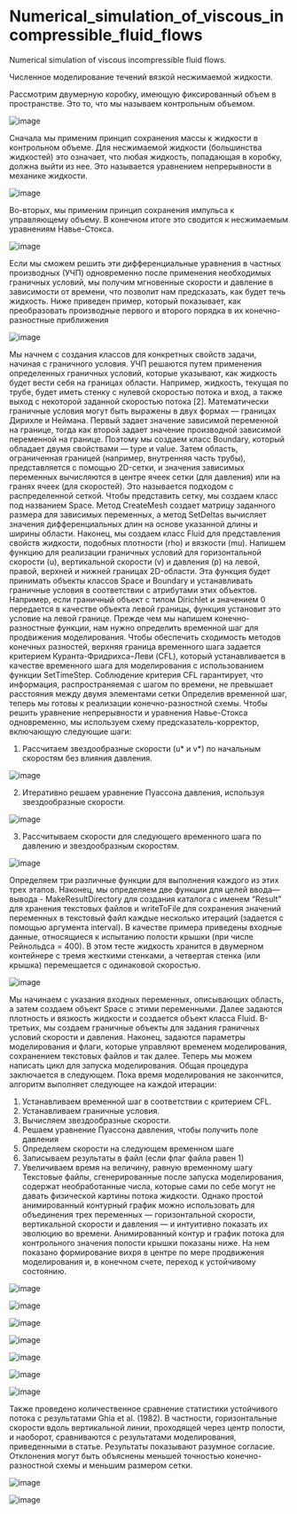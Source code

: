 # Numerical_simulation_of_viscous_incompressible_fluid_flows
Numerical simulation of viscous incompressible fluid flows.

Численное моделирование течений вязкой несжимаемой жидкости.

Рассмотрим двумерную коробку, имеющую фиксированный объем в пространстве. Это то, что мы называем контрольным объемом. 

![image](https://github.com/Sazerfai/Numerical_simulation_of_viscous_incompressible_fluid_flows/assets/79790554/472238de-9d4a-4576-9a26-5399e8050f34)

Сначала мы применим принцип сохранения массы к жидкости в контрольном объеме. Для несжимаемой жидкости (большинства жидкостей) это означает, что любая жидкость, попадающая в коробку, должна выйти из нее. Это называется уравнением непрерывности в механике жидкости.

![image](https://github.com/Sazerfai/Numerical_simulation_of_viscous_incompressible_fluid_flows/assets/79790554/f381e569-1434-4f83-8703-0ad816ce6202)

Во-вторых, мы применим принцип сохранения импульса к управляющему объему. В конечном итоге это сводится к несжимаемым уравнениям Навье-Стокса.

![image](https://github.com/Sazerfai/Numerical_simulation_of_viscous_incompressible_fluid_flows/assets/79790554/d3a05bf9-a5c1-4b49-a0f3-b02d1af68272)

Если мы сможем решить эти дифференциальные уравнения в частных производных (УЧП) одновременно после применения необходимых граничных условий, мы получим мгновенные скорости и давление в зависимости от времени, что позволит нам предсказать, как будет течь жидкость. 
Ниже приведен пример, который показывает, как преобразовать производные первого и второго порядка в их конечно-разностные приближения

![image](https://github.com/Sazerfai/Numerical_simulation_of_viscous_incompressible_fluid_flows/assets/79790554/0bd24c78-c63e-41c2-9d09-3047793653f3)

Мы начнем с создания классов для конкретных свойств задачи, начиная с граничного условия. УЧП решаются путем применения определенных граничных условий, которые указывают, как жидкость будет вести себя на границах области. Например, жидкость, текущая по трубе, будет иметь стенку с нулевой скоростью потока и вход, а также выход с некоторой заданной скоростью потока [2].
	Математически граничные условия могут быть выражены в двух формах — границах Дирихле и Неймана. Первый задает значение зависимой переменной на границе, тогда как второй задает значение производной зависимой переменной на границе.
	Поэтому мы создаем  класс Boundary, который обладает двумя свойствами — type и value.
	Затем область, ограниченная границей (например, внутренняя часть трубы), представляется с помощью 2D-сетки, и значения зависимых переменных вычисляются в центре ячеек сетки (для давления) или на гранях ячеек (для скоростей). Это называется подходом с распределенной сеткой. Чтобы представить сетку, мы создаем класс под названием Space. Метод CreateMesh создает матрицу заданного размера для зависимых переменных, а метод SetDeltas вычисляет значения дифференциальных длин на основе указанной длины и ширины области.
	Наконец, мы создаем класс Fluid для представления свойств жидкости, подобных плотности (rho) и вязкости (mu).
	Напишем функцию для реализации граничных условий для горизонтальной скорости (u), вертикальной скорости (v) и давления (p) на левой, правой, верхней и нижней границах 2D-области. Эта функция будет принимать объекты классов Space и Boundary и устанавливать граничные условия в соответствии с атрибутами этих объектов. Например, если граничный объект с типом Dirichlet и значением 0 передается в качестве объекта левой границы, функция установит это условие на левой границе.
	Прежде чем мы напишем конечно-разностные функции, нам нужно определить временной шаг для продвижения моделирования. Чтобы обеспечить сходимость методов конечных разностей, верхняя граница временного шага задается критерием Куранта-Фридрихса–Леви (CFL), который устанавливается в качестве временного шага для моделирования с использованием функции SetTimeStep. Соблюдение критерия CFL гарантирует, что информация, распространяемая с шагом по времени, не превышает расстояния между двумя элементами сетки
	Определив временной шаг, теперь мы готовы к реализации конечно-разностной схемы. Чтобы решить уравнение непрерывности и уравнения Навье-Стокса одновременно, мы используем схему предсказатель-корректор, включающую следующие шаги:


1)	Рассчитаем звездообразные скорости (u* и v*) по начальным скоростям без влияния давления.
	
   ![image](https://github.com/Sazerfai/Numerical_simulation_of_viscous_incompressible_fluid_flows/assets/79790554/9ec59ed2-485a-495c-91a3-3e02d7e45805)
   
2)	Итеративно решаем уравнение Пуассона давления, используя звездообразные скорости.

![image](https://github.com/Sazerfai/Numerical_simulation_of_viscous_incompressible_fluid_flows/assets/79790554/de225a02-7964-4a91-8832-1f45962e0e02)

3)	Рассчитываем скорости для следующего временного шага по давлению и звездообразным скоростям.

   ![image](https://github.com/Sazerfai/Numerical_simulation_of_viscous_incompressible_fluid_flows/assets/79790554/84aac755-8581-485c-a274-867cdcdf2d34)


Определяем три различные функции для выполнения каждого из этих трех этапов.
	Наконец, мы определяем две функции для целей ввода—вывода - MakeResultDirectory для создания каталога с именем  “Result” для хранения текстовых файлов и writeToFile для сохранения значений переменных в текстовый файл каждые несколько итераций (задается с помощью аргумента interval).
	В качестве примера приведены входные данные, относящиеся к испытанию полости крышки (при числе Рейнольдса = 400). В этом тесте жидкость хранится в двумерном контейнере с тремя жесткими стенками, а четвертая стенка (или крышка) перемещается с одинаковой скоростью. 

![image](https://github.com/Sazerfai/Numerical_simulation_of_viscous_incompressible_fluid_flows/assets/79790554/c089aabd-eae8-4ab2-9cd5-a856b5879ab5)

Мы начинаем с указания входных переменных, описывающих область, а затем создаем объект Space с этими переменными. Далее задаются плотность и вязкость жидкости и создается объект класса Fluid. В-третьих, мы создаем граничные объекты для задания граничных условий скорости и давления. Наконец, задаются параметры моделирования и флаги, которые управляют временем моделирования, сохранением текстовых файлов и так далее. Теперь мы можем написать цикл для запуска моделирования. Общая процедура заключается в следующем. Пока время моделирования не закончится, алгоритм выполняет следующее на каждой итерации:
1)	Устанавливаем временной шаг в соответствии с критерием CFL.
2)	Устанавливаем граничные условия.
3)	Вычисляем звездообразные скорости.
4)	Решаем уравнение Пуассона давления, чтобы получить поле давления
5)	Определяем скорости на следующем временном шаге
6)	Записываем результаты в файл (если флаг файла равен 1)
7)	Увеличиваем время на величину, равную временному шагу
	Текстовые файлы, сгенерированные после запуска моделирования, содержат необработанные числа, которые сами по себе могут не давать физической картины потока жидкости. Однако простой анимированный контурный график можно использовать для объединения трех переменных — горизонтальной скорости, вертикальной скорости и давления — и интуитивно показать их эволюцию во времени. 
	Анимированный контур и график потока для контрольного значения полости крышки показаны ниже. На нем показано формирование вихря в центре по мере продвижения моделирования и, в конечном счете, переход к устойчивому состоянию.

![image](https://github.com/Sazerfai/Numerical_simulation_of_viscous_incompressible_fluid_flows/assets/79790554/2c600a8b-1e36-4089-a5b5-e0607852a165)

![image](https://github.com/Sazerfai/Numerical_simulation_of_viscous_incompressible_fluid_flows/assets/79790554/385287a9-afac-4889-9292-de565bd37640)

![image](https://github.com/Sazerfai/Numerical_simulation_of_viscous_incompressible_fluid_flows/assets/79790554/418a783a-6a78-4bf0-b3da-b790435fc4c6)

![image](https://github.com/Sazerfai/Numerical_simulation_of_viscous_incompressible_fluid_flows/assets/79790554/3ef5ec4b-185b-4bd8-a7bc-d08c8c15e8f4)

![image](https://github.com/Sazerfai/Numerical_simulation_of_viscous_incompressible_fluid_flows/assets/79790554/064e9b2c-1932-4439-8a75-670a454896da)

![image](https://github.com/Sazerfai/Numerical_simulation_of_viscous_incompressible_fluid_flows/assets/79790554/c92e52dc-bf78-41eb-b15a-ea0175078c19)

![image](https://github.com/Sazerfai/Numerical_simulation_of_viscous_incompressible_fluid_flows/assets/79790554/af98d7f8-8c29-4225-8e12-c064c88f0b76)

Также проведено количественное сравнение статистики устойчивого потока с результатами Ghia et al. (1982). В частности, горизонтальные скорости вдоль вертикальной линии, проходящей через центр полости, и наоборот, сравниваются с результатами моделирования, приведенными в статье. Результаты показывают разумное согласие. Отклонения могут быть объяснены меньшей точностью конечно-разностной схемы и меньшим размером сетки.

![image](https://github.com/Sazerfai/Numerical_simulation_of_viscous_incompressible_fluid_flows/assets/79790554/88b47579-afd2-4da8-816c-e01943e59d54)

![image](https://github.com/Sazerfai/Numerical_simulation_of_viscous_incompressible_fluid_flows/assets/79790554/00289568-c543-4ca4-ba3f-aafc19841b1c)

